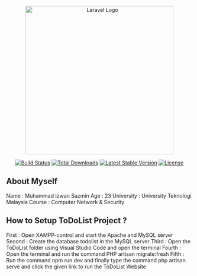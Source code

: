 <p align="center"><a href="https://laravel.com" target="_blank"><img src="https://raw.githubusercontent.com/laravel/art/master/logo-lockup/5%20SVG/2%20CMYK/1%20Full%20Color/laravel-logolockup-cmyk-red.svg" width="400" alt="Laravel Logo"></a></p>

<p align="center">
<a href="https://github.com/laravel/framework/actions"><img src="https://github.com/laravel/framework/workflows/tests/badge.svg" alt="Build Status"></a>
<a href="https://packagist.org/packages/laravel/framework"><img src="https://img.shields.io/packagist/dt/laravel/framework" alt="Total Downloads"></a>
<a href="https://packagist.org/packages/laravel/framework"><img src="https://img.shields.io/packagist/v/laravel/framework" alt="Latest Stable Version"></a>
<a href="https://packagist.org/packages/laravel/framework"><img src="https://img.shields.io/packagist/l/laravel/framework" alt="License"></a>
</p>

## About Myself

Name       : Muhammad Izwan Sazmin
Age        : 23 
University : University Teknologi Malaysia
Course     : Computer Network & Security

## How to Setup ToDoList Project ?

First   : Open XAMPP-control and start the Apache and MySQL server
Second  : Create the database todolist in the MySQL server
Third   : Open the ToDoList folder using Visual Studio Code and open the terminal
Fourth  : Open the terminal and run the command PHP artisan migrate:fresh
Fifth   : Run the command npm run dev and finally type the command php artisan serve and click the given link to run the ToDoList Website
